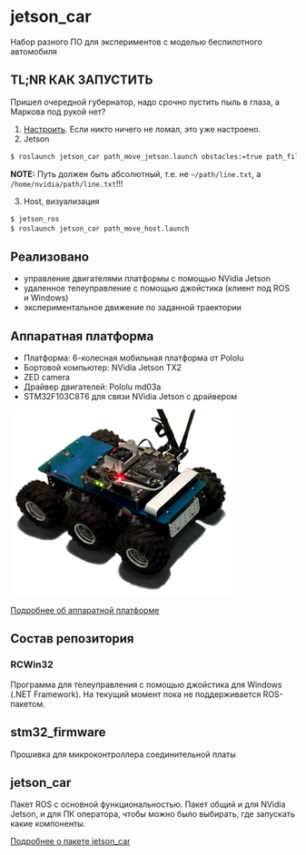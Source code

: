 # jetson_car
Набор разного ПО для экспериментов с моделью беспилотного автомобиля

## TL;NR КАК ЗАПУСТИТЬ
Пришел очередной губернатор, надо срочно пустить пыль в глаза, а Маркова под рукой нет? 

1. [Настроить](https://github.com/Garrus007/jetson_car/tree/master/jetson_car#%D0%BC%D0%B8%D0%BD%D0%B8-%D0%B3%D0%B0%D0%B9%D0%B4). Если никто ничего не ломал, это уже настроено.
2. Jetson
```sh
$ roslaunch jetson_car path_move_jetson.launch obstacles:=true path_file:=<absolute path>
```
**NOTE:** Путь должен быть абсолютный, т.е. не `~/path/line.txt`, а `/home/nvidia/path/line.txt`!!!

3. Host, визуализация
```sh
$ jetson_ros
$ roslaunch jetson_car path_move_host.launch
```

## Реализовано
 - управление двигателями платформы с помощью NVidia Jetson
 - удаленное телеуправление с помощью джойстика (клиент под ROS и Windows)
 - экспериментальное движение по заданной траектории

## Аппаратная платформа
- Платформа: 6-колесная мобильная платформа от Pololu
- Бортовой компьютер: NVidia Jetson TX2
- ZED camera
- Драйвер двигателей: Pololu md03a
- STM32F103C8T6 для связи NVidia Jetson с драйвером

<img src="docs/car.png"/>

[Подробнее об аппаратной платформе](HARDWARE.md)

## Состав репозитория
### RCWin32
Программа для телеуправления с помощью джойстика для Windows (.NET Framework). На текущий момент пока не поддерживается ROS-пакетом.

## stm32_firmware
Прошивка для микроконтроллера соединительной платы

## jetson_car
Пакет ROS с основной функциональностью. Пакет общий и для NVidia Jetson, и для ПК оператора, чтобы можно было выбирать, где запускать какие компоненты. 

[Подробнее о пакете jetson_car](jetson_car/README.md)
